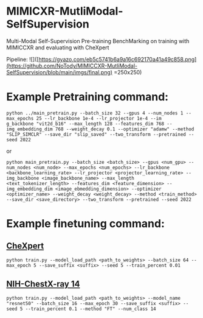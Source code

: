 # MIMICXR-MutliModal-SelfSupervision
Multi-Modal Self-Supervision Pre-training BenchMarking on training with MIMICCXR and evaluating with CheXpert

Pipeline:
![]([https://gyazo.com/eb5c5741b6a9a16c692170a41a49c858.png](https://github.com/NoTody/MIMICCXR-MutliModal-SelfSupervision/blob/main/imgs/final.png) =250x250)

# **Example Pretraining command:**
```
python ../main_pretrain.py --batch_size 32 --gpus 4 --num_nodes 1 --max_epochs 25 --lr_backbone 1e-4 --lr_projector 1e-4 --im    g_backbone "vit2d_b16" --max_length 128 --features_dim 768 --img_embedding_dim 768 --weight_decay 0.1 --optimizer "adamw" --method "SLIP_SIMCLR" --save_dir "slip_saved" --two_transform --pretrained --seed 2022
```

or

```
python main_pretrain.py --batch_size <batch_size> --gpus <num_gpu> --num_nodes <num_node> --max_epochs <num_epochs> --lr_backbone <backbone_learning_rate> --lr_projector <projector_learning_rate> --img_backbone <image_backbone_name> --max_length <text_tokenizer_length> --features_dim <feature_dimension> --img_embedding_dim <image_ebmedding_dimension> --optimizer <optimizer_name> --weight_decay <weight_decay> --method <train_method> --save_dir <save_directory> --two_transform --pretrained --seed 2022
```

# **Example finetuning command:**

## [CheXpert](https://stanfordmlgroup.github.io/competitions/chexpert/)

```
python train.py --model_load_path <path_to_weights> --batch_size 64 --max_epoch 5 --save_suffix <suffix> --seed 5 --train_percent 0.01
```


## [NIH-ChestX-ray 14](https://nihcc.app.box.com/v/ChestXray-NIHCC)

```
python train.py --model_load_path <path_to_weights> --model_name "resnet50" --batch_size 16 --max_epoch 30 --save_suffix <suffix> --seed 5 --train_percent 0.1 --method "FT" --num_class 14
```
